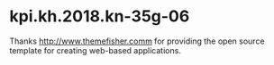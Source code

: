 # kpi.kh.2018.kn-35g-06

Thanks http://www.themefisher.comm for providing the open source template 
for creating web-based applications. 
